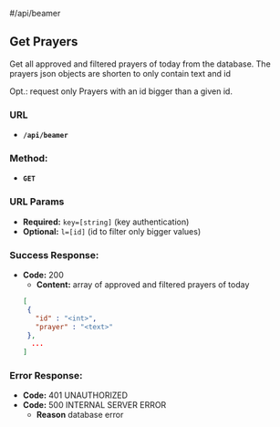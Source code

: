 #/api/beamer

## Get Prayers

Get all approved and filtered prayers of today from the database.
The prayers json objects are shorten to only contain text and id

Opt.: request only Prayers with an id bigger than a given id.

### **URL**
 * **`/api/beamer`**

### **Method:**
 * **`GET`** 
  
### **URL Params**
  * **Required:**
   `key=[string]` (key authentication)
  * **Optional:**
   `l=[id]` (id to filter only bigger values)
   
### **Success Response:**
 *  **Code:** 200 <br />
     * **Content:** 
     array of approved and filtered prayers of today
     ```json
     [
      { 
        "id" : "<int>", 
        "prayer" : "<text>"
      },
       ...
     ]
    ```

### **Error Response:**
* **Code:** 401 UNAUTHORIZED <br />
* **Code:** 500 INTERNAL SERVER ERROR<br /> 
  * **Reason** database error
